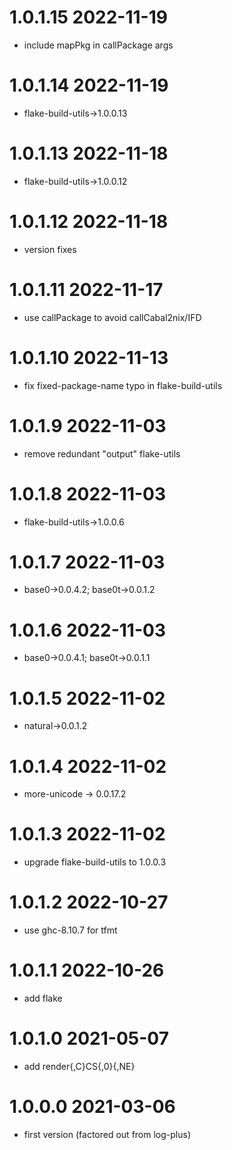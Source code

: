 1.0.1.15 2022-11-19
===================
- include mapPkg in callPackage args

1.0.1.14 2022-11-19
===================
- flake-build-utils->1.0.0.13

1.0.1.13 2022-11-18
===================
- flake-build-utils->1.0.0.12

1.0.1.12 2022-11-18
===================
- version fixes

1.0.1.11 2022-11-17
===================
- use callPackage to avoid callCabal2nix/IFD

1.0.1.10 2022-11-13
===================
- fix fixed-package-name typo in flake-build-utils

1.0.1.9 2022-11-03
==================
- remove redundant "output" flake-utils

1.0.1.8 2022-11-03
==================
- flake-build-utils->1.0.0.6

1.0.1.7 2022-11-03
==================
- base0->0.0.4.2; base0t->0.0.1.2

1.0.1.6 2022-11-03
==================
- base0->0.0.4.1; base0t->0.0.1.1

1.0.1.5 2022-11-02
==================
- natural->0.0.1.2

1.0.1.4 2022-11-02
==================
- more-unicode -> 0.0.17.2

1.0.1.3 2022-11-02
==================
- upgrade flake-build-utils to 1.0.0.3

1.0.1.2 2022-10-27
==================
- use ghc-8.10.7 for tfmt

1.0.1.1 2022-10-26
==================
- add flake

1.0.1.0 2021-05-07
==================
- add render{,C}CS{,0}{,NE}

1.0.0.0 2021-03-06
==================
- first version (factored out from log-plus)
